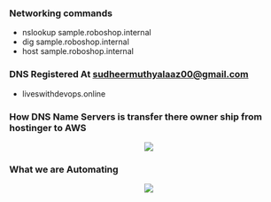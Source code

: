 ### Networking commands
- nslookup sample.roboshop.internal
- dig sample.roboshop.internal
- host sample.roboshop.internal 
### DNS Registered At sudheermuthyalaaz00@gmail.com
- liveswithdevops.online

### How DNS Name Servers is transfer there owner ship from hostinger to AWS
<p align="center">
  <img src="https://github.com/sudheermuthyala/RKS/blob/main/RK/i/2023-02-15-21-31-53.png" />
    </p>

### What we are Automating 

<p align="center">
  <img src="https://github.com/sudheermuthyala/RK/blob/main/RK/i/2023-02-15-22-00-38.png" />
    </p>

### 